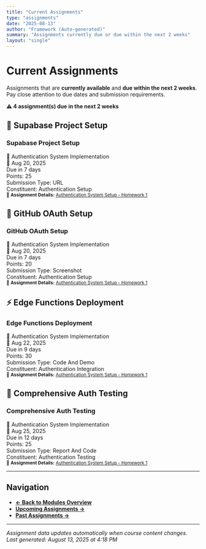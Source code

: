 ```yaml
---
title: "Current Assignments"
type: "assignments"
date: "2025-08-13"
author: "Framework (Auto-generated)"
summary: "Assignments currently due or due within the next 2 weeks"
layout: "single"
---
```


# Current Assignments

Assignments that are **currently available** and **due within the next 2 weeks**. Pay close attention to due dates and submission requirements.

<div class="nav-alert alert-warning">
    <strong>⚠️ 4 assignment(s) due in the next 2 weeks</strong>
</div>

## 🔐 Supabase Project Setup

<div class="assignment-card">
<div class="assignment-header">
<div>
<h3 class="assignment-title">Supabase Project Setup</h3>
<div class="assignment-module-badge auth">
🔐 Authentication System Implementation
</div>
</div>
<div class="assignment-due-date">
<span class="date">📅 Aug 20, 2025</span>
<div class="countdown">Due in 7 days</div>
</div>
</div>

<div class="assignment-details">
<div class="assignment-detail-item">
<span class="assignment-detail-label">Points:</span>
<span class="assignment-detail-value assignment-points">25</span>
</div>
<div class="assignment-detail-item">
<span class="assignment-detail-label">Submission Type:</span>
<span class="assignment-detail-value assignment-submission-type">URL</span>
</div>
<div class="assignment-detail-item">
<span class="assignment-detail-label">Constituent:</span>
<span class="assignment-detail-value assignment-constituent">Authentication Setup</span>
</div>
</div>

<div class="assignment-source">
<small>
📄 <strong>Assignment Details:</strong> 
<a href="/class_template/class_notes/01_authentication_basics/01_homework_auth_setup/">Authentication System Setup - Homework 1</a>
</small>
</div>
</div>

## 🔐 GitHub OAuth Setup

<div class="assignment-card">
<div class="assignment-header">
<div>
<h3 class="assignment-title">GitHub OAuth Setup</h3>
<div class="assignment-module-badge auth">
🔐 Authentication System Implementation
</div>
</div>
<div class="assignment-due-date">
<span class="date">📅 Aug 20, 2025</span>
<div class="countdown">Due in 7 days</div>
</div>
</div>

<div class="assignment-details">
<div class="assignment-detail-item">
<span class="assignment-detail-label">Points:</span>
<span class="assignment-detail-value assignment-points">20</span>
</div>
<div class="assignment-detail-item">
<span class="assignment-detail-label">Submission Type:</span>
<span class="assignment-detail-value assignment-submission-type">Screenshot</span>
</div>
<div class="assignment-detail-item">
<span class="assignment-detail-label">Constituent:</span>
<span class="assignment-detail-value assignment-constituent">Authentication Setup</span>
</div>
</div>

<div class="assignment-source">
<small>
📄 <strong>Assignment Details:</strong> 
<a href="/class_template/class_notes/01_authentication_basics/01_homework_auth_setup/">Authentication System Setup - Homework 1</a>
</small>
</div>
</div>

## ⚡ Edge Functions Deployment

<div class="assignment-card">
<div class="assignment-header">
<div>
<h3 class="assignment-title">Edge Functions Deployment</h3>
<div class="assignment-module-badge auth">
🔐 Authentication System Implementation
</div>
</div>
<div class="assignment-due-date">
<span class="date">📅 Aug 22, 2025</span>
<div class="countdown">Due in 9 days</div>
</div>
</div>

<div class="assignment-details">
<div class="assignment-detail-item">
<span class="assignment-detail-label">Points:</span>
<span class="assignment-detail-value assignment-points">30</span>
</div>
<div class="assignment-detail-item">
<span class="assignment-detail-label">Submission Type:</span>
<span class="assignment-detail-value assignment-submission-type">Code And Demo</span>
</div>
<div class="assignment-detail-item">
<span class="assignment-detail-label">Constituent:</span>
<span class="assignment-detail-value assignment-constituent">Authentication Integration</span>
</div>
</div>

<div class="assignment-source">
<small>
📄 <strong>Assignment Details:</strong> 
<a href="/class_template/class_notes/01_authentication_basics/01_homework_auth_setup/">Authentication System Setup - Homework 1</a>
</small>
</div>
</div>

## 🧪 Comprehensive Auth Testing

<div class="assignment-card">
<div class="assignment-header">
<div>
<h3 class="assignment-title">Comprehensive Auth Testing</h3>
<div class="assignment-module-badge auth">
🔐 Authentication System Implementation
</div>
</div>
<div class="assignment-due-date">
<span class="date">📅 Aug 25, 2025</span>
<div class="countdown">Due in 12 days</div>
</div>
</div>

<div class="assignment-details">
<div class="assignment-detail-item">
<span class="assignment-detail-label">Points:</span>
<span class="assignment-detail-value assignment-points">25</span>
</div>
<div class="assignment-detail-item">
<span class="assignment-detail-label">Submission Type:</span>
<span class="assignment-detail-value assignment-submission-type">Report And Code</span>
</div>
<div class="assignment-detail-item">
<span class="assignment-detail-label">Constituent:</span>
<span class="assignment-detail-value assignment-constituent">Authentication Testing</span>
</div>
</div>

<div class="assignment-source">
<small>
📄 <strong>Assignment Details:</strong> 
<a href="/class_template/class_notes/01_authentication_basics/01_homework_auth_setup/">Authentication System Setup - Homework 1</a>
</small>
</div>
</div>

---

## Navigation

- **[← Back to Modules Overview](../00_index/)**
- **[Upcoming Assignments →](../upcoming_assignments/)**
- **[Past Assignments →](../past_assignments/)**

---

*Assignment data updates automatically when course content changes. Last generated: August 13, 2025 at 4:18 PM*